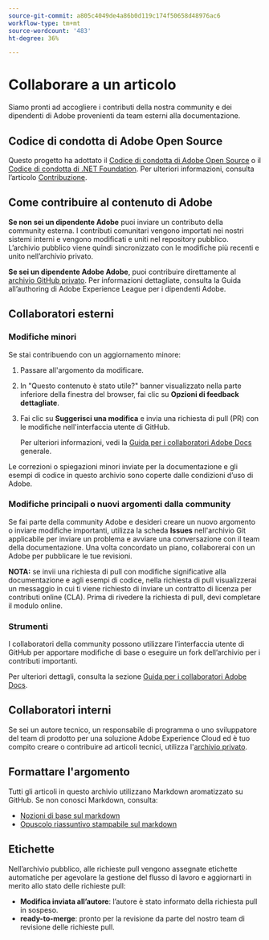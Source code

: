 ```yaml
---
source-git-commit: a805c4049de4a86b0d119c174f50658d48976ac6
workflow-type: tm+mt
source-wordcount: '483'
ht-degree: 36%

---
```

# Collaborare a un articolo

Siamo pronti ad accogliere i contributi della nostra community e dei dipendenti di Adobe provenienti da team esterni alla documentazione.

## Codice di condotta di Adobe Open Source

Questo progetto ha adottato il [Codice di condotta di Adobe Open Source](code-of-conduct.md) o il [Codice di condotta di .NET Foundation](https://dotnetfoundation.org/code-of-conduct). Per ulteriori informazioni, consulta l’articolo [Contribuzione](contributing.md).

## Come contribuire al contenuto di Adobe

**Se non sei un dipendente Adobe** puoi inviare un contributo della community esterna. I contributi comunitari vengono importati nei nostri sistemi interni e vengono modificati e uniti nel repository pubblico. L’archivio pubblico viene quindi sincronizzato con le modifiche più recenti e unito nell’archivio privato.

**Se sei un dipendente Adobe Adobe**, puoi contribuire direttamente al [archivio GitHub privato](https://git.corp.adobe.com/AdobeDocs/). Per informazioni dettagliate, consulta la Guida all’authoring di Adobe Experience League per i dipendenti Adobe.

## Collaboratori esterni

### Modifiche minori

Se stai contribuendo con un aggiornamento minore:

1. Passare all&#39;argomento da modificare.
1. In &quot;Questo contenuto è stato utile?&quot; banner visualizzato nella parte inferiore della finestra del browser, fai clic su **Opzioni di feedback dettagliate**.
1. Fai clic su **Suggerisci una modifica** e invia una richiesta di pull (PR) con le modifiche nell&#39;interfaccia utente di GitHub.

   Per ulteriori informazioni, vedi la [Guida per i collaboratori Adobe Docs](https://experienceleague.adobe.com/docs/contributor/contributor-guide/introduction.html?lang=it) generale.

Le correzioni o spiegazioni minori inviate per la documentazione e gli esempi di codice in questo archivio sono coperte dalle condizioni d’uso di Adobe.

### Modifiche principali o nuovi argomenti dalla community

Se fai parte della community Adobe e desideri creare un nuovo argomento o inviare modifiche importanti, utilizza la scheda **Issues** nell&#39;archivio Git applicabile per inviare un problema e avviare una conversazione con il team della documentazione. Una volta concordato un piano, collaborerai con un Adobe per pubblicare le tue revisioni.

**NOTA:** se invii una richiesta di pull con modifiche significative alla documentazione e agli esempi di codice, nella richiesta di pull visualizzerai un messaggio in cui ti viene richiesto di inviare un contratto di licenza per contributi online (CLA). Prima di rivedere la richiesta di pull, devi completare il modulo online.

### Strumenti

I collaboratori della community possono utilizzare l’interfaccia utente di GitHub per apportare modifiche di base o eseguire un fork dell’archivio per i contributi importanti.

Per ulteriori dettagli, consulta la sezione [Guida per i collaboratori Adobe Docs](https://experienceleague.adobe.com/docs/contributor/contributor-guide/introduction.html?lang=it).

## Collaboratori interni

Se sei un autore tecnico, un responsabile di programma o uno sviluppatore del team di prodotto per una soluzione Adobe Experience Cloud ed è tuo compito creare o contribuire ad articoli tecnici, utilizza l&#39;[archivio privato](https://git.corp.adobe.com/AdobeDocs).

## Formattare l&#39;argomento

Tutti gli articoli in questo archivio utilizzano Markdown aromatizzato su GitHub. Se non conosci Markdown, consulta:

* [Nozioni di base sul markdown](https://help.github.com/articles/getting-started-with-writing-and-formatting-on-github/)
* [Opuscolo riassuntivo stampabile sul markdown](https://guides.github.com/pdfs/markdown-cheatsheet-online.pdf)

## Etichette

Nell’archivio pubblico, alle richieste pull vengono assegnate etichette automatiche per agevolare la gestione del flusso di lavoro e aggiornarti in merito allo stato delle richieste pull:

* **Modifica inviata all’autore**: l’autore è stato informato della richiesta pull in sospeso.
* **ready-to-merge**: pronto per la revisione da parte del nostro team di revisione delle richieste pull.
